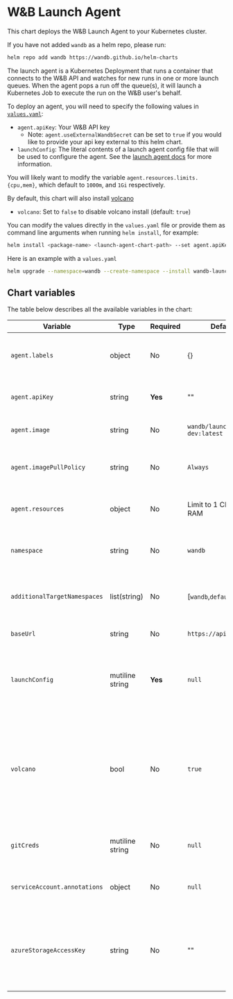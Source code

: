 # W&B Launch Agent

This chart deploys the W&B Launch Agent to your Kubernetes cluster.

If you have not added `wandb` as a helm repo, please run:

```bash
helm repo add wandb https://wandb.github.io/helm-charts
```

The launch agent is a Kubernetes Deployment that runs a container that connects to the W&B API and watches for new runs in one or more launch queues. When the agent pops a run off the queue(s), it will launch a Kubernetes Job to execute the run on the W&B user's behalf.

To deploy an agent, you will need to specify the following values in [`values.yaml`](values.yaml):

- `agent.apiKey`: Your W&B API key
  - Note: `agent.useExternalWandbSecret` can be set to `true` if you would like to provide your api key external to this helm chart.
- `launchConfig`: The literal contents of a launch agent config file that will be used to configure the agent. See the [launch agent docs](https://docs.wandb.ai/guides/launch/run-agent) for more information.

You will likely want to modify the variable `agent.resources.limits.{cpu,mem}`, which default to `1000m`, and `1Gi` respectively.

By default, this chart will also install [volcano](https://volcano.sh)

- `volcano`: Set to `false` to disable volcano install (default: `true`)

You can modify the values directly in the `values.yaml` file or provide them as command line arguments when running `helm install`, for example:

```bash
helm install <package-name> <launch-agent-chart-path> --set agent.apiKey=<your-api-key>
```

Here is an example with a `values.yaml`

```bash
helm upgrade --namespace=wandb --create-namespace --install wandb-launch wandb/launch-agent -f ./values.yaml
```

## Chart variables

The table below describes all the available variables in the chart:

| Variable                     | Type            | Required | Default                         | Description                                                                                                                                      |
| ---------------------------- | --------------- | -------- | ------------------------------- | ------------------------------------------------------------------------------------------------------------------------------------------------ |
| `agent.labels`               | object          | No       | {}                              | Labels that will be added to the agent deployment.                                                                                               |
| `agent.apiKey`               | string          | **Yes**  | ""                              | W&B API key to be used by the agent.                                                                                                             |
| `agent.image`                | string          | No       | `wandb/launch-agent-dev:latest` | Container image for the agent.                                                                                                                   |
| `agent.imagePullPolicy`      | string          | No       | `Always`                        | Pull policy for the agent container image.                                                                                                       |
| `agent.resources`            | object          | No       | Limit to 1 CPU, 1Gi RAM         | Pod spec resources block for the agent.                                                                                                          |
| `namespace`                  | string          | No       | `wandb`                         | The namespace to deploy the agent into.                                                                                                          |
| `additionalTargetNamespaces` | list(string)    | No       | [`wandb`,`default`]             | A list of namespaces the agent can run jobs in.                                                                                                  |
| `baseUrl`                    | string          | No       | `https://api.wandb.ai`          | URL of your W&B server api.                                                                                                                      |
| `launchConfig`               | mutiline string | **Yes**  | `null`                          | his should be set to the literal contents of your launch agent config.                                                                           |
| `volcano`                    | bool            | No       | `true`                          | Controls whether the volcano scheduler should be installed in your cluster along with the agent. Set to `false` to disable volcano installation. |
| `gitCreds`                   | mutiline string | No       | `null`                          | Contents of a git credentials file.                                                                                                              |
| `serviceAccount.annotations` | object          | No       | `null`                          | Annotations for the wandb service account.                                                                                                       |
| `azureStorageAccessKey`      | string          | No       | ""                              | Azure storage access key required for kaniko to acces build contexts in azure blob storage.                                                      |

